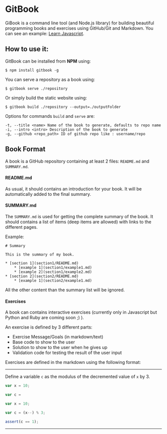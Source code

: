 GitBook
=======

GiBook is a command line tool (and Node.js library) for building beautiful programming books and exercises using GitHub/Git and Markdown. You can see an example: [Learn Javascript](http://gitbookio.github.io/javascript/).

## How to use it:

GitBook can be installed from **NPM** using:

```
$ npm install gitbook -g
```

You can serve a repository as a book using:

```
$ gitbook serve ./repository
```

Or simply build the static website using:

```
$ gitbook build ./repository --output=./outputFolder
```

Options for commands `build` and `serve` are:

```
-t, --title <name> Name of the book to generate, defaults to repo name
-i, --intro <intro> Description of the book to generate
-g, --github <repo_path> ID of github repo like : username/repo
```

## Book Format

A book is a GitHub repository containing at least 2 files: `README.md` and `SUMMARY.md`.

#### README.md

As usual, it should contains an introduction for your book. It will be automatically added to the final summary.

#### SUMMARY.md

The `SUMMARY.md` is used for getting the complete summary of the book. It should contains a list of items (deep items are allowed) with links to the different pages.

Example:

```
# Summary

This is the summary of my book.

* [section 1](section1/README.md)
    * [example 1](section1/example1.md)
    * [example 2](section1/example2.md)
* [section 2](section2/README.md)
    * [example 1](section2/example1.md)
```

All the other content than the summary list will be ignored.

#### Exercises

A book can contains interactive exercises (currently only in Javascript but Python and Ruby are coming soon ;) ).

An exercise is defined by 3 different parts:

* Exercise Message/Goals (in markdown/text)
* Base code to show to the user
* Solution to show to the user when he gives up
* Validation code for testing the result of the user input

Exercises are defined in the markdown using the following format:


---

Define a variable `c` as the modulus of the decremented value of `x` by 3.

```js
var x = 10;

var c = 
```

```js
var x = 10;

var c = (x--) % 3;
```

```js
assert(c == 1);
```

---

